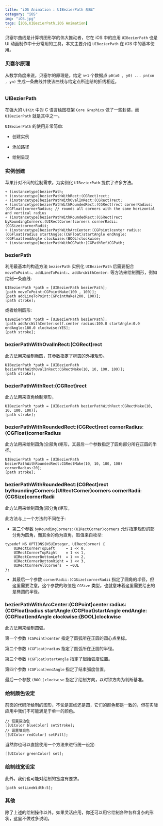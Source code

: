 ```yaml
---
title: "iOS Animation : UIBezierPath 基础"
category: "iOS"
img: "iOS.jpg"
tags: [iOS,UIBezierPath,iOS Animation]
---
```

贝塞尔曲线是计算机图形学的伟大推动者，它在 iOS 中的应用 `UIBezierPath` 也是 UI 动画制作中十分常用的工具，本文主要介绍 `UIBezierPath` 在 iOS 中的基本使用。

### 贝塞尔原理

从数学角度来说，贝塞尔的原理是，给定 `n+1` 个数据点 `p0(x0 , y0) ... pn(xn , yn)` 生成⼀条曲线并使该曲线与给定点所连结的折线相近。
```objc

```


### UIBezierPath

在强大的 `UIKit` 中对 C 语言绘图框架 `Core Graphics` 做了一些封装，而 `UIBezierPath` 就是其中之一。

`UIBezierPath` 的使用非常简单:

* 创建实例

* 添加路径

* 绘制呈现

### 实例创建

苹果针对不同的绘制需求，为实例化 `UIBezierPath` 提供了许多方法。

```objc
+ (instancetype)bezierPath;
+ (instancetype)bezierPathWithRect:(CGRect)rect;
+ (instancetype)bezierPathWithOvalInRect:(CGRect)rect;
+ (instancetype)bezierPathWithRoundedRect:(CGRect)rect cornerRadius:(CGFloat)cornerRadius; // rounds all corners with the same horizontal and vertical radius
+ (instancetype)bezierPathWithRoundedRect:(CGRect)rect byRoundingCorners:(UIRectCorner)corners cornerRadii:(CGSize)cornerRadii;
+ (instancetype)bezierPathWithArcCenter:(CGPoint)center radius:(CGFloat)radius startAngle:(CGFloat)startAngle endAngle:(CGFloat)endAngle clockwise:(BOOL)clockwise;
+ (instancetype)bezierPathWithCGPath:(CGPathRef)CGPath;
```


### bezierPath

利用最基本的构造方法 `bezierPath` 实例化 `UIBezierPath` 后需要配合 `moveToPoint:`、`addLineToPoint:`、`addArcWithCenter:` 等方法来绘制图形，例如绘制一条直线:

```objc
UIBezierPath *path = [UIBezierPath bezierPath];
[path moveToPoint:CGPointMake(100 , 100)];
[path addLineToPoint:CGPointMake(200, 100)];
[path stroke];
```

或者绘制圆形:

```objc
UIBezierPath *path = [UIBezierPath bezierPath];
[path addArcWithCenter:self.center radius:100.0 startAngle:0.0 endAngle:180.0 clockwise:YES];
[path stroke];
```


### bezierPathWithOvalInRect:(CGRect)rect

此方法用来绘制椭圆，其参数指定了椭圆的外接矩形。

```objc
UIBezierPath *path = [UIBezierPath bezierPathWithOvalInRect:CGRectMake(10, 10, 100, 100)];
[path stroke];
```


### bezierPathWithRect:(CGRect)rect

此方法用来直角绘制矩形。

```objc
UIBezierPath *path = [UIBezierPath bezierPathWithRect:CGRectMake(10, 10, 100, 100)];
[path stroke];
```


### bezierPathWithRoundedRect:(CGRect)rect cornerRadius:(CGFloat)cornerRadius

此方法用来绘制圆角(全部角)矩形，其最后一个参数指定了圆角部分所在正圆的半径。

```objc
UIBezierPath *path = [UIBezierPath bezierPathWithRoundedRect:CGRectMake(10, 10, 100, 100) cornerRadius:20];
[path stroke];
```


### bezierPathWithRoundedRect:(CGRect)rect byRoundingCorners:(UIRectCorner)corners cornerRadii:(CGSize)cornerRadii

此方法用来绘制圆角(部分角)矩形。

此方法与上一个方法的不同在于:

* 第二个参数 `byRoundingCorners:(UIRectCorner)corners` 允许指定矩形的部分角为圆角，而其余的角为直角，取值来自枚举:

```objc
typedef NS_OPTIONS(NSUInteger, UIRectCorner) {
    UIRectCornerTopLeft     = 1 << 0,
    UIRectCornerTopRight    = 1 << 1,
    UIRectCornerBottomLeft  = 1 << 2,
    UIRectCornerBottomRight = 1 << 3,
    UIRectCornerAllCorners  = ~0UL
};
```


* 其最后一个参数 `cornerRadii:(CGSize)cornerRadii` 指定了圆角的半径，但这里需要注意，这个参数的取值是 `CGSize` 类型，也就意味着这里需要给出的是椭圆的半径。

### bezierPathWithArcCenter:(CGPoint)center radius:(CGFloat)radius startAngle:(CGFloat)startAngle endAngle:(CGFloat)endAngle clockwise:(BOOL)clockwise

此方法用来绘制圆弧。

第一个参数 `(CGPoint)center` 指定了圆弧所在正圆的圆心点坐标。

第二个参数 `(CGFloat)radius` 指定了圆弧所在正圆的半径。

第三个参数 `(CGFloat)startAngle` 指定了起始弧度位置。

第四个参数 `(CGFloat)endAngle` 指定了结束弧度位置。

最后一个参数 `(BOOL)clockwise` 指定了绘制方向，以时钟方向为判断基准。

### 绘制颜色设定

前面的代码所绘制的图形，不论是直线还是圆，它们的颜色都是一致的，但在实际应用中我们不可能满足于单一的颜色。

```objc
// 设置描边色
[[UIColor blueColor] setStroke];
// 设置填充色
[[UIColor redColor] setFill];
```

当然你也可以直接使用一个方法来进行统一设定:
```objc
[[UIColor greenColor] set];
```


### 绘制线宽设定

此外，我们也可能对绘制的宽度有要求。

```objc
[path setLineWidth:5];
```


### 其他

除了上述的绘制操作以外，如果灵活应用，你还可以用它绘制各种各样复杂的形状，这里不做过多说明。




